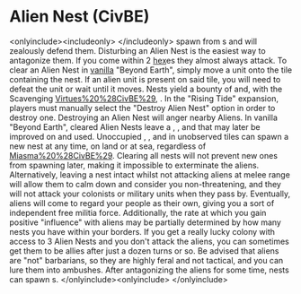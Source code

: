 # Alien Nest (CivBE)

&lt;onlyinclude&gt;&lt;includeonly&gt;
&lt;/includeonly&gt;
 spawn from s and will zealously defend them. Disturbing an Alien Nest is the easiest way to antagonize them. If you come within 2 [hex](hex)es they almost always attack.
To clear an Alien Nest in [vanilla](vanilla) "Beyond Earth", simply move a unit onto the tile containing the nest. If an alien unit is present on said tile, you will need to defeat the unit or wait until it moves. Nests yield a bounty of and, with the Scavenging [Virtues%20%28CivBE%29](Virtue), . In the "Rising Tide" expansion, players must manually select the "Destroy Alien Nest" option in order to destroy one. Destroying an Alien Nest will anger nearby Aliens.
In vanilla "Beyond Earth", cleared Alien Nests leave a , , and that may later be improved on and used. Unoccupied , , and in unobserved tiles can spawn a new nest at any time, on land or at sea, regardless of [Miasma%20%28CivBE%29](miasma). Clearing all nests will not prevent new ones from spawning later, making it impossible to exterminate the aliens.
Alternatively, leaving a nest intact whilst not attacking aliens at melee range will allow them to calm down and consider you non-threatening, and they will not attack your colonists or military units when they pass by. Eventually, aliens will come to regard your people as their own, giving you a sort of independent free militia force. Additionally, the rate at which you gain positive "influence" with aliens may be partially determined by how many nests you have within your borders. If you get a really lucky colony with access to 3 Alien Nests and you don't attack the aliens, you can sometimes get them to be allies after just a dozen turns or so.
Be advised that aliens are "not" barbarians, so they are highly feral and not tactical, and you can lure them into ambushes. After antagonizing the aliens for some time, nests can spawn s.
&lt;/onlyinclude&gt;&lt;onlyinclude&gt;
&lt;/onlyinclude&gt;